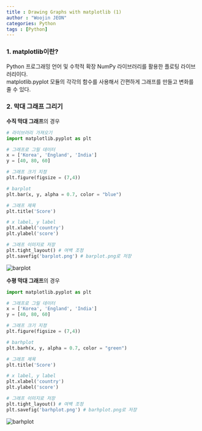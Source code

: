 ```yaml
---
title : Drawing Graphs with matplotlib (1)
author : "Woojin JEON"
categories: Python
tags : [Python]
---
```


### 1. matplotlib이란?

Python 프로그래밍 언어 및 수학적 확장 NumPy 라이브러리를 활용한 플로팅 라이브러리이다.  
matplotlib.pyplot 모듈의 각각의 함수를 사용해서 간편하게 그래프를 만들고 변화를 줄 수 있다.

### 2. 막대 그래프 그리기

**수직 막대 그래프**의 경우

```python
# 라이브러리 가져오기
import matplotlib.pyplot as plt

# 그래프로 그릴 데이터
x = ['Korea', 'England', 'India']
y = [40, 80, 60]

# 그래프 크기 지정
plt.figure(figsize = (7,4))

# barplot
plt.bar(x, y, alpha = 0.7, color = "blue")

# 그래프 제목
plt.title('Score')

# x label, y label
plt.xlabel('country')
plt.ylabel('score')

# 그래프 이미지로 저장
plt.tight_layout() # 여백 조정
plt.savefig('barplot.png') # barplot.png로 저장
```

![barplot](https://github.com/WoojinJeonkr/WoojinJeonkr.github.io/blob/main/assets/images/post/barplot.png?raw=true)

**수평 막대 그래프**의 경우

```python
import matplotlib.pyplot as plt

# 그래프로 그릴 데이터
x = ['Korea', 'England', 'India']
y = [40, 80, 60]

# 그래프 크기 지정
plt.figure(figsize = (7,4))

# barhplot
plt.barh(x, y, alpha = 0.7, color = "green")

# 그래프 제목
plt.title('Score')

# x label, y label
plt.xlabel('country')
plt.ylabel('score')

# 그래프 이미지로 저장
plt.tight_layout() # 여백 조정
plt.savefig('barhplot.png') # barhplot.png로 저장
```

![barhplot](https://github.com/WoojinJeonkr/WoojinJeonkr.github.io/blob/main/assets/images/post/barhplot.png?raw=true)
